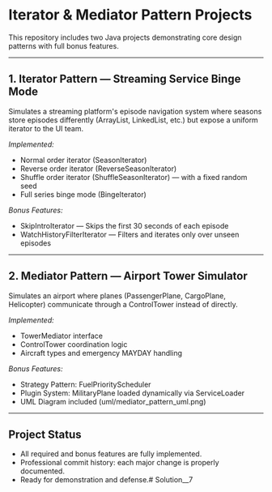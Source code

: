 # Iterator & Mediator Pattern Projects

This repository includes two Java projects demonstrating core design patterns with full bonus features.

---

## 1. Iterator Pattern — Streaming Service Binge Mode

Simulates a streaming platform's episode navigation system where seasons store episodes differently (ArrayList, LinkedList, etc.) but expose a uniform iterator to the UI team.

*Implemented:*
- Normal order iterator (SeasonIterator)
- Reverse order iterator (ReverseSeasonIterator)
- Shuffle order iterator (ShuffleSeasonIterator) — with a fixed random seed
- Full series binge mode (BingeIterator)

*Bonus Features:*
- SkipIntroIterator — Skips the first 30 seconds of each episode
- WatchHistoryFilterIterator — Filters and iterates only over unseen episodes

---

## 2. Mediator Pattern — Airport Tower Simulator

Simulates an airport where planes (PassengerPlane, CargoPlane, Helicopter) communicate through a ControlTower instead of directly.

*Implemented:*
- TowerMediator interface
- ControlTower coordination logic
- Aircraft types and emergency MAYDAY handling

*Bonus Features:*
- Strategy Pattern: FuelPriorityScheduler
- Plugin System: MilitaryPlane loaded dynamically via ServiceLoader
- UML Diagram included (uml/mediator_pattern_uml.png)

---

## Project Status
- All required and bonus features are fully implemented.
- Professional commit history: each major change is properly documented.
- Ready for demonstration and defense.# Solution__7
